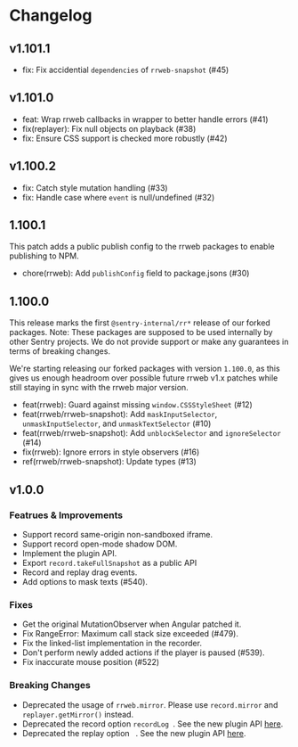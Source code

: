 # Changelog

## v1.101.1

- fix: Fix accidential `dependencies` of `rrweb-snapshot` (#45)

## v1.101.0

- feat: Wrap rrweb callbacks in wrapper to better handle errors (#41)
- fix(replayer): Fix null objects on playback (#38)
- fix: Ensure CSS support is checked more robustly (#42)

## v1.100.2

- fix: Catch style mutation handling (#33)
- fix: Handle case where `event` is null/undefined (#32)

## 1.100.1

This patch adds a public publish config to the rrweb packages to enable publishing to NPM.

- chore(rrweb): Add `publishConfig` field to package.jsons (#30)

## 1.100.0

This release marks the first `@sentry-internal/rr*` release of our forked packages.
Note: These packages are supposed to be used internally by other Sentry projects.
We do not provide support or make any guarantees in terms of breaking changes.

We're starting releasing our forked packages with version `1.100.0`, as this gives us enough headroom over
possible future rrweb v1.x patches while still staying in sync with the rrweb major version.

- feat(rrweb): Guard against missing `window.CSSStyleSheet` (#12)
- feat(rrweb/rrweb-snapshot): Add `maskInputSelector`, `unmaskInputSelector`, and `unmaskTextSelector` (#10)
- feat(rrweb/rrweb-snapshot): Add `unblockSelector` and `ignoreSelector` (#14)
- fix(rrweb): Ignore errors in style observers (#16)
- ref(rrweb/rrweb-snapshot): Update types (#13)

## v1.0.0

### Featrues & Improvements

- Support record same-origin non-sandboxed iframe.
- Support record open-mode shadow DOM.
- Implement the plugin API.
- Export `record.takeFullSnapshot` as a public API
- Record and replay drag events.
- Add options to mask texts (#540).

### Fixes

- Get the original MutationObserver when Angular patched it.
- Fix RangeError: Maximum call stack size exceeded (#479).
- Fix the linked-list implementation in the recorder.
- Don't perform newly added actions if the player is paused (#539).
- Fix inaccurate mouse position (#522)

### Breaking Changes

- Deprecated the usage of `rrweb.mirror`. Please use `record.mirror` and `replayer.getMirror()` instead.
- Deprecated the record option `recordLog `. See the new plugin API [here](./docs/recipes/console.md).
- Deprecated the replay option ` `. See the new plugin API [here](./docs/recipes/console.md).
